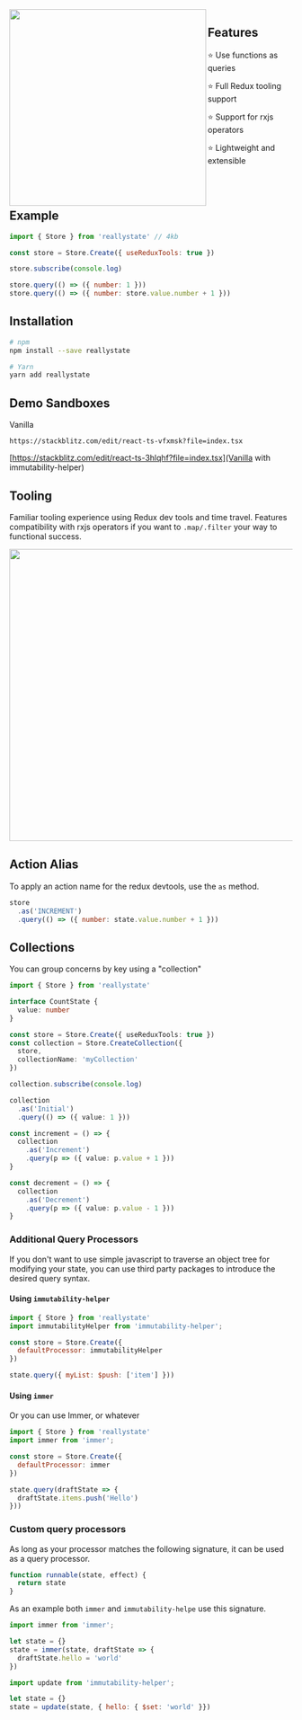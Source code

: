 <img align="left" width="350px" src="https://www.getfilecloud.com/blog/wp-content/uploads/2014/01/building-blocks.jpg">

## Features

⭐️ Use functions as queries

⭐️ Full Redux tooling support

⭐️ Support for rxjs operators

⭐️ Lightweight and extensible

<br><br>
 
## Example

```javascript
import { Store } from 'reallystate' // 4kb

const store = Store.Create({ useReduxTools: true })

store.subscribe(console.log)

store.query(() => ({ number: 1 }))
store.query(() => ({ number: store.value.number + 1 }))
```

## Installation

```bash
# npm
npm install --save reallystate

# Yarn
yarn add reallystate
```

## Demo Sandboxes

Vanilla

```
https://stackblitz.com/edit/react-ts-vfxmsk?file=index.tsx
```

[https://stackblitz.com/edit/react-ts-3hlqhf?file=index.tsx](Vanilla with immutability-helper)


## Tooling

Familiar tooling experience using Redux dev tools and time travel. 
Features compatibility with rxjs operators if you want to `.map/.filter` your way to functional success.

<img width="520px" src="https://cdn.davidalsh.com/github/reallystate.sample.gif">

## Action Alias

To apply an action name for the redux devtools, use the `as` method.

```javascript
store
  .as('INCREMENT')
  .query(() => ({ number: state.value.number + 1 }))
```

## Collections

You can group concerns by key using a "collection"

```typescript
import { Store } from 'reallystate'

interface CountState {
  value: number
}

const store = Store.Create({ useReduxTools: true })
const collection = Store.CreateCollection({
  store,
  collectionName: 'myCollection'
})

collection.subscribe(console.log)

collection
  .as('Initial')
  .query(() => ({ value: 1 }))

const increment = () => {
  collection
    .as('Increment')
    .query(p => ({ value: p.value + 1 }))
}

const decrement = () => {
  collection
    .as('Decrement')
    .query(p => ({ value: p.value - 1 }))
}
```

### Additional Query Processors

If you don't want to use simple javascript to traverse an object tree for modifying your state, you can use third party packages to introduce the desired query syntax.

#### Using `immutability-helper`

```javascript
import { Store } from 'reallystate'
import immutabilityHelper from 'immutability-helper';

const store = Store.Create({
  defaultProcessor: immutabilityHelper
})

state.query({ myList: $push: ['item'] }))
```

#### Using `immer`
Or you can use Immer, or whatever

```javascript
import { Store } from 'reallystate'
import immer from 'immer';

const store = Store.Create({
  defaultProcessor: immer
})

state.query(draftState => {
  draftState.items.push('Hello')
}))
```

### Custom query processors

As long as your processor matches the following signature, it can be used as a query processor.

```javascript
function runnable(state, effect) {
  return state
}
```

As an example both `immer` and `immutability-helpe` use this signature.

```javascript
import immer from 'immer';

let state = {}
state = immer(state, draftState => {
  draftState.hello = 'world'
})
```

```javascript
import update from 'immutability-helper';

let state = {}
state = update(state, { hello: { $set: 'world' }})
```